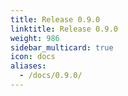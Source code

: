 ```yaml
---
title: Release 0.9.0
linktitle: Release 0.9.0
weight: 986
sidebar_multicard: true
icon: docs
aliases:
  - /docs/0.9.0/
---
```

